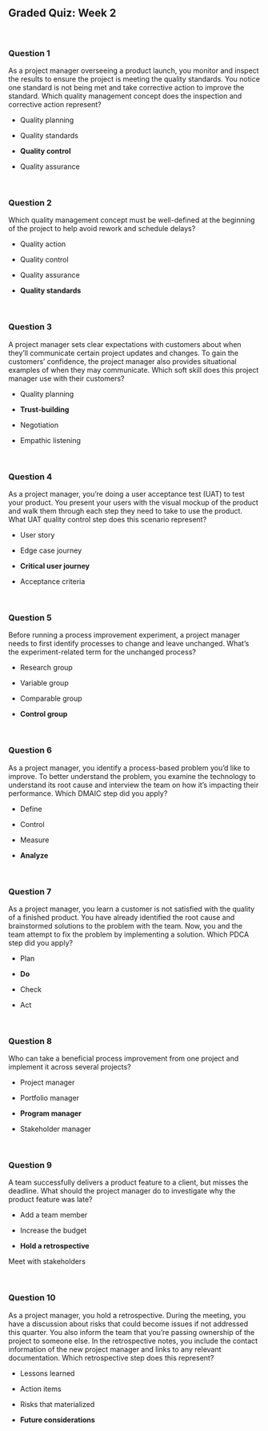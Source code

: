 ## Graded Quiz: Week 2

<br>

### Question 1

As a project manager overseeing a product launch, you monitor and inspect the results to ensure the project is meeting the quality standards. You notice one standard is not being met and take corrective action to improve the standard. Which quality management concept does the inspection and corrective action represent?

- Quality planning


- Quality standards


- **Quality control**


- Quality assurance

<br>

### Question 2

Which quality management concept must be well-defined at the beginning of the project to help avoid rework and schedule delays?

- Quality action


- Quality control


- Quality assurance


- **Quality standards**

<br>

### Question 3

A project manager sets clear expectations with customers about when they’ll communicate certain project updates and changes. To gain the customers’ confidence, the project manager also provides situational examples of when they may communicate. Which soft skill does this project manager use with their customers?

- Quality planning


- **Trust-building**


- Negotiation


- Empathic listening

<br>

### Question 4

As a project manager, you’re doing a user acceptance test (UAT) to test your product. You present your users with the visual mockup of the product and walk them through each step they need to take to use the product. What UAT quality control step does this scenario represent?

- User story


- Edge case journey


- **Critical user journey**


- Acceptance criteria

<br>

### Question 5

Before running a process improvement experiment, a project manager needs to first identify processes to change and leave unchanged. What’s the experiment-related term for the unchanged process?

- Research group


- Variable group


- Comparable group


- **Control group**

<br>

### Question 6

As a project manager, you identify a process-based problem you’d like to improve. To better understand the problem, you examine the technology to understand its root cause and interview the team on how it’s impacting their performance. Which DMAIC step did you apply?

- Define


- Control


- Measure


- **Analyze**

<br>

### Question 7

As a project manager, you learn a customer is not satisfied with the quality of a finished product. You have already identified the root cause and brainstormed solutions to the problem with the team. Now, you and the team attempt to fix the problem by implementing a solution. Which PDCA step did you apply?

- Plan


- **Do**


- Check


- Act

<br>

### Question 8

Who can take a beneficial process improvement from one project and implement it across several projects? 

- Project manager


- Portfolio manager


- **Program manager**


- Stakeholder manager

<br>

### Question 9

A team successfully delivers a product feature to a client, but misses the deadline. What should the project manager do to investigate why the product feature was late? 

- Add a team member


- Increase the budget


- **Hold a retrospective**


Meet with stakeholders

<br>

### Question 10

As a project manager, you hold a retrospective. During the meeting, you have a discussion about risks that could become issues if not addressed this quarter. You also inform the team that you’re passing ownership of the project to someone else. In the retrospective notes, you include the contact information of the new project manager and links to any relevant documentation. Which retrospective step does this represent?

- Lessons learned


- Action items


- Risks that materialized


- **Future considerations**


